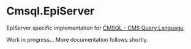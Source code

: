 # Cmsql.EpiServer
EpiServer specific implementation for [CMSQL - CMS Query Language](https://github.com/rbaarda/Cmsql).

Work in progress... More documentation follows shortly.